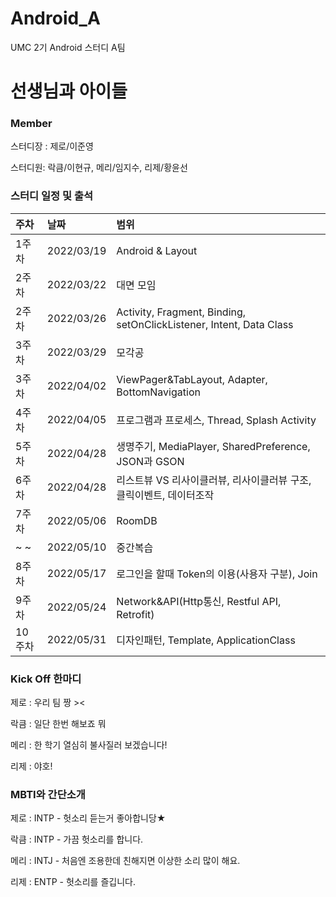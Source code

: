 # Android_A
UMC 2기 Android 스터디 A팀 

# 선생님과 아이들

### Member
스터디장 : 제로/이준영

스터디원: 락큼/이현규, 메리/임지수, 리제/황윤선

### 스터디 일정 및 출석

|주차|날짜|범위|
|:---|:---|:---|
|1주차|2022/03/19|Android & Layout|
|2주차|2022/03/22|대면 모임|
|2주차|2022/03/26|Activity, Fragment, Binding, setOnClickListener, Intent, Data Class|
|3주차|2022/03/29|모각공|
|3주차|2022/04/02|ViewPager&TabLayout, Adapter, BottomNavigation| 배너만들기 실습과 탭레이아웃+뷰페이저연결실습|
|4주차|2022/04/05|프로그램과 프로세스, Thread, Splash Activity|
|5주차|2022/04/28|생명주기, MediaPlayer, SharedPreference, JSON과 GSON|
|6주차|2022/04/28|리스트뷰 VS 리사이클러뷰, 리사이클러뷰 구조, 클릭이벤트, 데이터조작|
|7주차|2022/05/06|RoomDB|
|~ ~|2022/05/10|중간복습|
|8주차|2022/05/17|로그인을 할때 Token의 이용(사용자 구분), Join| 
|9주차|2022/05/24|Network&API(Http통신, Restful API, Retrofit)| 
|10주차|2022/05/31|디자인패턴, Template, ApplicationClass| 


### Kick Off 한마디
제로 : 우리 팀 짱 ><

락큼 : 일단 한번 해보죠 뭐

메리 : 한 학기 열심히 불사질러 보겠습니다!

리제 : 야호!

### MBTI와 간단소개
제로 : INTP - 헛소리 듣는거 좋아합니당★

락큼 : INTP - 가끔 헛소리를 합니다.

메리 : INTJ - 처음엔 조용한데 친해지면 이상한 소리 많이 해요.

리제 : ENTP - 헛소리를 즐깁니다.

